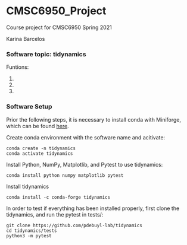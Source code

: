 # CMSC6950_Project
Course project for CMSC6950 Spring 2021

Karina Barcelos


### Software topic: tidynamics

Funtions:

1.

2. 

3.


### Software Setup

Prior the following steps, it is necessary to install conda with Miniforge, which can be found [here](https://github.com/conda-forge/miniforge).


Create conda environment with the software name and acitivate:   

```
conda create -n tidynamics
conda activate tidynamics
```

Install Python, NumPy, Matplotlib, and Pytest to use tidynamics:

```
conda install python numpy matplotlib pytest
```

Install tidynamics

```
conda install -c conda-forge tidynamics
```

In order to test if everything has been installed properly, first clone the tidynamics, and run the pytest in tests/:


```
git clone https://github.com/pdebuyl-lab/tidynamics
cd tidynamics/tests
python3 -m pytest
```
